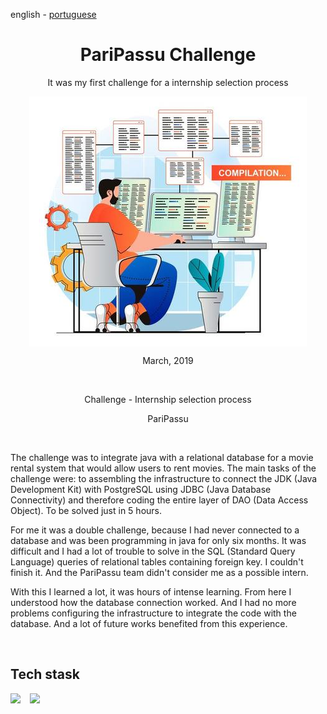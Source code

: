 <!-- LANGUAGE -->
<!-- LANGUAGE -->
<!-- LANGUAGE -->
english -
[portuguese](README_pt-br.md)
<br>  


<!-- HEADER -->
<!-- HEADER -->
<!-- HEADER -->
<h1 align="center">PariPassu Challenge</h1>
<p align="center">It was my first challenge for a internship selection process</p>

<p align="center">
        <img    style="margin: auto; display: block;"
                src="../../resources/logo.jpg"/>
</p>


<!-- DATE -->
<!-- DATE -->
<!-- DATE -->
<p align="center">
        <span>March</span>,
        <span>2019</span></p>
<br>


<!-- LOCAL -->
<!-- LOCAL -->
<!-- LOCAL -->
<p align="center">
        <span>Challenge</span> -
        <span>Internship selection process</span></p>
<p align="center">
        <!-- <span>Análise e Desenvolvimento de Sistemas</span> - -->
        <span>PariPassu</span></p>
<br>


<!-- TEXT -->
<!-- TEXT -->
<!-- TEXT -->
<!-- goals -->
<!--  just objectives, no results or opinions.-->
<p align="left">The challenge was to integrate java with a relational database for a movie rental system that would allow users to rent movies. The main tasks of the challenge were: to assembling the infrastructure to connect the JDK (Java Development Kit) with PostgreSQL using JDBC (Java Database Connectivity) and therefore coding the entire layer of DAO (Data Access Object). To be solved just in 5 hours.</p>
<!-- results -->
<!-- just results, no objectives or opinions -->
<p align="left">For me it was a double challenge, because I had never connected to a database and was been programming in java for only six months. It was difficult and I had a lot of trouble to solve in the SQL (Standard Query Language) queries of relational tables containing foreign key. I couldn't finish it. And the PariPassu team didn't consider me as a possible intern.</p>
<!-- conclusion -->
<!-- just opinions, no objectives or results -->
<p align="left">With this I learned a lot, it was hours of intense learning. From here I understood how the database connection worked. And I had no more problems configuring the infrastructure to integrate the code with the database. And a lot of future works benefited from this experience.</p>
<br>


<!-- TECH -->
<!-- TECH -->
<!-- TECH -->
## Tech stask
<div style="display: flex; justify-content: left;">
        <img    style="margin-right: 15px;"
                src="https://img.shields.io/badge/Java-ED8B00?style=for-the-badge&logo=java&logoColor=white"/>
        <img    style="margin-right: 15px;"
                src="https://img.shields.io/badge/PostgreSQL-316192?style=for-the-badge&logo=postgresql&logoColor=white"/>
</div>
<br>